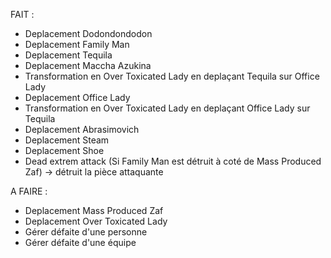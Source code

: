 FAIT :
- Deplacement Dodondondodon
- Deplacement Family Man
- Deplacement Tequila
- Deplacement Maccha Azukina
- Transformation en Over Toxicated Lady en deplaçant Tequila sur Office Lady
- Deplacement Office Lady
- Transformation en Over Toxicated Lady en deplaçant Office Lady sur Tequila
- Deplacement Abrasimovich
- Deplacement Steam
- Deplacement Shoe
- Dead extrem attack (Si Family Man est détruit à coté de Mass Produced Zaf) -> détruit la pièce attaquante

A FAIRE :

- Deplacement Mass Produced Zaf
- Deplacement Over Toxicated Lady
- Gérer défaite d'une personne
- Gérer défaite d'une équipe
